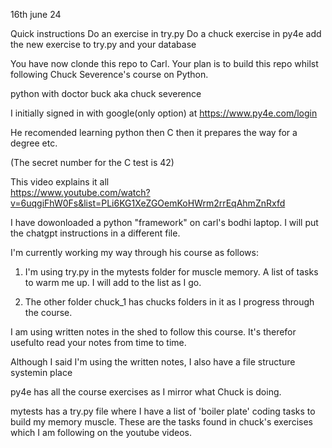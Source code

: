 16th june 24

Quick instructions 
Do an exercise in try.py
Do a chuck exercise in py4e
add the new exercise to try.py and your database


You have now clonde this repo to Carl. Your plan is to build this repo 
whilst following Chuck Severence's course on Python. 

python with doctor buck aka chuck severence

I initially signed in with google(only option) at https://www.py4e.com/login

He recomended learning python then C then it prepares the way for a degree etc. 

(The secret number for the C test is 42)

This video explains it all  
https://www.youtube.com/watch?v=6uqgiFhW0Fs&list=PLi6KG1XeZGOemKoHWrm2rrEqAhmZnRxfd

I have dowonloaded a python "framework" on carl's bodhi laptop. I will put the chatgpt instructions in a different file. 

I'm currently working my way through his course as follows:
1. I'm using try.py in the mytests folder for muscle memory. A list of tasks to warm me up. I will add to the list as I go.

2.  The other folder chuck_1 has chucks folders in it as I progress through the course.

I am using written notes in the shed to follow this course. It's therefor usefulto read your notes from time to time.

Although I said I'm using the written notes, I also have a file structure systemin place

py4e has all the course exercises as I mirror what Chuck is doing. 

mytests has a try.py file where I have a list of 'boiler plate' coding tasks to build my memory muscle. These are the tasks found in chuck's exercises which I am following on the youtube videos.
